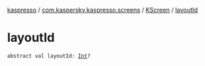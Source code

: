 [kaspresso](../../index.md) / [com.kaspersky.kaspresso.screens](../index.md) / [KScreen](index.md) / [layoutId](./layout-id.md)

# layoutId

`abstract val layoutId: `[`Int`](https://kotlinlang.org/api/latest/jvm/stdlib/kotlin/-int/index.html)`?`
